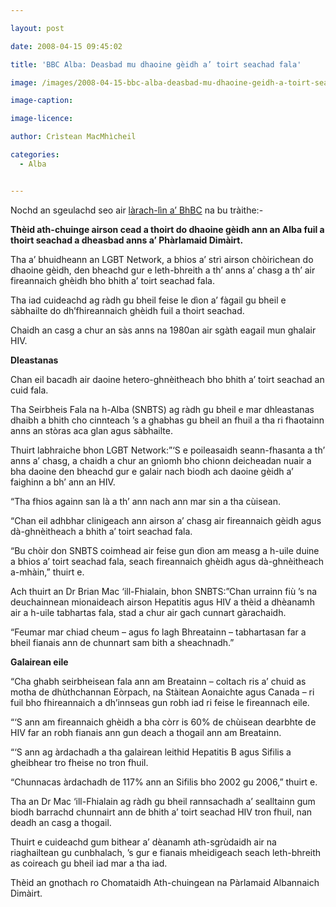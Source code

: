 ```yaml
---

layout: post

date: 2008-04-15 09:45:02

title: 'BBC Alba: Deasbad mu dhaoine gèidh a’ toirt seachad fala'

image: /images/2008-04-15-bbc-alba-deasbad-mu-dhaoine-geidh-a-toirt-seachad-fala.webp

image-caption:

image-licence:

author: Crìstean MacMhìcheil

categories:
  - Alba


---
```


Nochd an sgeulachd seo air [làrach-lìn a&#8217; BhBC][1] na bu tràithe:-

**Thèid ath-chuinge airson cead a thoirt do dhaoine gèidh ann an Alba fuil a thoirt seachad a dheasbad anns a&#8217; Phàrlamaid Dimàirt.**

Tha a&#8217; bhuidheann an LGBT Network, a bhios a&#8217; strì airson chòirichean do dhaoine gèidh, den bheachd gur e leth-bhreith a th&#8217; anns a&#8217; chasg a th&#8217; air fireannaich ghèidh bho bhith a&#8217; toirt seachad fala.

<!--more-->

Tha iad cuideachd ag ràdh gu bheil feise le dìon a&#8217; fàgail gu bheil e sàbhailte do dh&#8217;fhireannaich ghèidh fuil a thoirt seachad.

Chaidh an casg a chur an sàs anns na 1980an air sgàth eagail mun ghalair HIV.

**Dleastanas**

Chan eil bacadh air daoine hetero-ghnèitheach bho bhith a&#8217; toirt seachad an cuid fala.

Tha Seirbheis Fala na h-Alba (SNBTS) ag ràdh gu bheil e mar dhleastanas dhaibh a bhith cho cinnteach &#8217;s a ghabhas gu bheil an fhuil a tha ri fhaotainn anns an stòras aca glan agus sàbhailte.

Thuirt labhraiche bhon LGBT Network:&#8221;&#8216;S e poileasaidh seann-fhasanta a th&#8217; anns a&#8217; chasg, a chaidh a chur an gnìomh bho chionn deicheadan nuair a bha daoine den bheachd gur e galair nach biodh ach daoine gèidh a&#8217; faighinn a bh&#8217; ann an HIV.

&#8220;Tha fhios againn san là a th&#8217; ann nach ann mar sin a tha cùisean.

&#8220;Chan eil adhbhar clinigeach ann airson a&#8217; chasg air fireannaich gèidh agus dà-ghnèitheach a bhith a&#8217; toirt seachad fala.

&#8220;Bu chòir don SNBTS coimhead air feise gun dìon am measg a h-uile duine a bhios a&#8217; toirt seachad fala, seach fireannaich ghèidh agus dà-ghnèitheach a-mhàin,&#8221; thuirt e.

Ach thuirt an Dr Brian Mac &#8216;ill-Fhialain, bhon SNBTS:&#8221;Chan urrainn fiù &#8217;s na deuchainnean mionaideach airson Hepatitis agus HIV a thèid a dhèanamh air a h-uile tabhartas fala, stad a chur air gach cunnart gàrachaidh.

&#8220;Feumar mar chiad cheum &#8211; agus fo lagh Bhreatainn &#8211; tabhartasan far a bheil fianais ann de chunnart sam bith a sheachnadh.&#8221;

**Galairean eile**

&#8220;Cha ghabh seirbheisean fala ann am Breatainn &#8211; coltach ris a&#8217; chuid as motha de dhùthchannan Eòrpach, na Stàitean Aonaichte agus Canada &#8211; ri fuil bho fhireannaich a dh&#8217;innseas gun robh iad ri feise le fireannach eile.

&#8220;&#8216;S ann am fireannaich ghèidh a bha còrr is 60% de chùisean dearbhte de HIV far an robh fianais ann gun deach a thogail ann am Breatainn.

&#8220;&#8216;S ann ag àrdachadh a tha galairean leithid Hepatitis B agus Sifilis a gheibhear tro fheise no tron fhuil.

&#8220;Chunnacas àrdachadh de 117% ann an Sifilis bho 2002 gu 2006,&#8221; thuirt e.

Tha an Dr Mac &#8216;ill-Fhialain ag ràdh gu bheil rannsachadh a&#8217; sealltainn gum biodh barrachd chunnairt ann de bhith a&#8217; toirt seachad HIV tron fhuil, nan deadh an casg a thogail.

Thuirt e cuideachd gum bithear a&#8217; dèanamh ath-sgrùdaidh air na riaghailtean gu cunbhalach, &#8217;s gur e fianais mheidigeach seach leth-bhreith as coireach gu bheil iad mar a tha iad.

Thèid an gnothach ro Chomataidh Ath-chuingean na Pàrlamaid Albannaich Dimàirt.

 [1]: http://www.bbc.co.uk/scotland/alba/naidheachdan/story/2008/04/080415_blood.shtml "Deasbad mu dhaoine gèidh a' toirt seachad fala"
